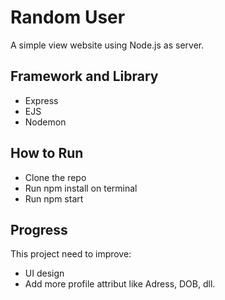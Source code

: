 # Random User
A simple view website using Node.js as server.

## Framework and Library
* Express
* EJS
* Nodemon

## How to Run
* Clone the repo
* Run npm install on terminal
* Run npm start

## Progress
This project need to improve:
* UI design
* Add more profile attribut like Adress, DOB, dll.
